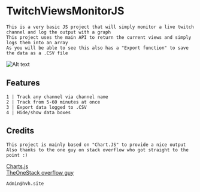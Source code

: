 # TwitchViewsMonitorJS
```
This is a very basic JS project that will simply monitor a live twitch channel and log the output with a graph
This project uses the main API to return the current views and simply logs them into an array
As you will be able to see this also has a "Export function" to save the data as a .CSV file
```

![Alt text](https://github.com/HDzzzz/TwitchViewsMonitorJS/blob/main/Proof/03d9d40701ea3cc92eac63894b6b64fd.gif "Example")

## Features
```
1 | Track any channel via channel name
2 | Track from 5-60 minutes at once 
3 | Export data logged to .CSV 
4 | Hide/show data boxes
```

## Credits
```
This project is mainly based on "Chart.JS" to provide a nice output
Also thanks to the one guy on stack overflow who got straight to the point :)
```
[Charts.js](https://www.chartjs.org/ "Charts.js")\
[TheOneStack overflow guy](https://stackoverflow.com/questions/18848860/javascript-array-to-csv "Help")

```
Admin@hvh.site
```
